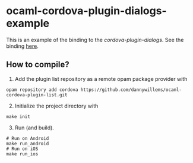 # ocaml-cordova-plugin-dialogs-example

This is an example of the binding to the *cordova-plugin-dialogs*. See the
binding [here](https://github.com/dannywillems/ocaml-cordova-plugin-dialogs).

## How to compile?

1. Add the plugin list repository as a remote opam package provider with
```Shell
opam repository add cordova https://github.com/dannywillems/ocaml-cordova-plugin-list.git
```

2. Initialize the project directory with
```
make init
```

3. Run (and build).
```
# Run on Android
make run_android
# Run on iOS
make run_ios
```
